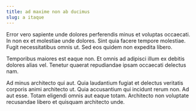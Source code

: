 ```yaml
---
title: ad maxime non ab ducimus
slug: a itaque
---
```


Error vero sapiente unde dolores perferendis minus et voluptas occaecati. In non ex et molestiae unde dolores. Sint quia facere tempore molestiae. Fugit necessitatibus omnis ut. Sed eos quidem non expedita libero.

Temporibus maiores est eaque non. Et omnis ad adipisci illum ex debitis dolores alias vel. Tenetur quaerat repudiandae ipsam occaecati delectus nam.

Ad minus architecto qui aut. Quia laudantium fugiat et delectus veritatis corporis animi architecto ut. Quia accusantium qui incidunt rerum non. Ad aut esse. Totam eligendi omnis aut eaque totam. Architecto non voluptate recusandae libero et quisquam architecto unde.

